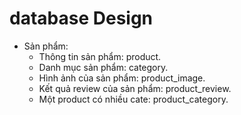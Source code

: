 # database Design
- Sản phẩm: 
	+ Thông tin sản phẩm: product.
	+ Danh mục sản phẩm: category.
	+ Hình ảnh của sản phẩm: product_image.
	+ Kết quả review của sản phẩm: product_review.
	+ Một product có nhiều cate: product_category.
